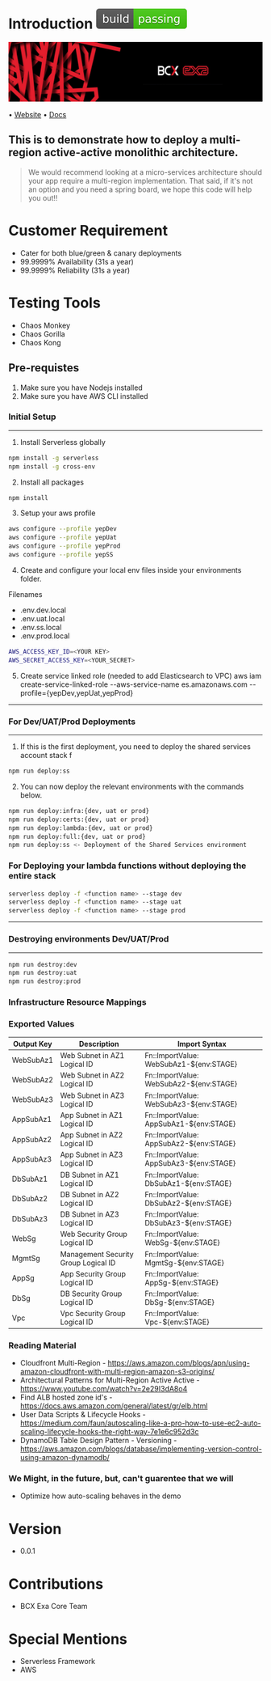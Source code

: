 # Introduction ![buildstatus](docs/assets/passing.svg)

![bcxexa](docs/assets/exa_backgrond.jpg)

• [Website](https://www.bcx.co.za/exa/) • [Docs](docs/architecture/architecture.svg)

This is to demonstrate how to deploy a multi-region active-active monolithic architecture.  
---

> We would recommend looking at a micro-services architecture should your app require a multi-region implementation.  That said, if it's not an option and you need a spring board, we hope this code will help you out!!

# Customer Requirement

- Cater for both blue/green & canary deployments
- 99.9999% Availability (31s a year)
- 99.9999% Reliability (31s a year)

# Testing Tools

- Chaos Monkey
- Chaos Gorilla
- Chaos Kong

## Pre-requistes

1. Make sure you have Nodejs installed
2. Make sure you have AWS CLI installed

### Initial Setup
---

1.  Install Serverless globally

```bash
npm install -g serverless
npm install -g cross-env
```

2. Install all packages

```bash
npm install
```

3. Setup your aws profile

```bash
aws configure --profile yepDev
aws configure --profile yepUat
aws configure --profile yepProd
aws configure --profile yepSS
```

4. Create and configure your local env files inside your environments folder.

Filenames
- .env.dev.local
- .env.uat.local
- .env.ss.local
- .env.prod.local

```bash
AWS_ACCESS_KEY_ID=<YOUR KEY>
AWS_SECRET_ACCESS_KEY=<YOUR_SECRET>
```

5. Create service linked role (needed to add Elasticsearch to VPC)
aws iam create-service-linked-role --aws-service-name es.amazonaws.com --profile={yepDev,yepUat,yepProd}

---
### For Dev/UAT/Prod Deployments
---

1. If this is the first deployment, you need to deploy the shared services account stack f

```bash
npm run deploy:ss
```

2. You can now deploy the relevant environments with the commands below.

```bash
npm run deploy:infra:{dev, uat or prod}
npm run deploy:certs:{dev, uat or prod}
npm run deploy:lambda:{dev, uat or prod}
npm run deploy:full:{dev, uat or prod}
npm run deploy:ss <- Deployment of the Shared Services environment
```

### For Deploying your lambda functions without deploying the entire stack

```bash
serverless deploy -f <function name> --stage dev
serverless deploy -f <function name> --stage uat
serverless deploy -f <function name> --stage prod

```

---
### Destroying environments Dev/UAT/Prod
---
```bash
npm run destroy:dev
npm run destroy:uat
npm run destroy:prod
```

### Infrastructure Resource Mappings

### Exported Values

| Output Key | Description                          | Import Syntax                          |
|------------|--------------------------------------|----------------------------------------|
| WebSubAz1  | Web Subnet in AZ1 Logical ID         | Fn::ImportValue: WebSubAz1-${env:STAGE} |
| WebSubAz2  | Web Subnet in AZ2 Logical ID         | Fn::ImportValue: WebSubAz2-${env:STAGE} |
| WebSubAz3  | Web Subnet in AZ3 Logical ID         | Fn::ImportValue: WebSubAz3-${env:STAGE} |
| AppSubAz1  | App Subnet in AZ1 Logical ID         | Fn::ImportValue: AppSubAz1-${env:STAGE} |
| AppSubAz2  | App Subnet in AZ2 Logical ID         | Fn::ImportValue: AppSubAz2-${env:STAGE} |
| AppSubAz3  | App Subnet in AZ3 Logical ID         | Fn::ImportValue: AppSubAz3-${env:STAGE} |
| DbSubAz1   | DB Subnet in AZ1 Logical ID          | Fn::ImportValue: DbSubAz1-${env:STAGE}  |
| DbSubAz2   | DB Subnet in AZ2 Logical ID          | Fn::ImportValue: DbSubAz2-${env:STAGE}  |
| DbSubAz3   | DB Subnet in AZ3 Logical ID          | Fn::ImportValue: DbSubAz3-${env:STAGE}  |
| WebSg      | Web Security Group Logical ID        | Fn::ImportValue: WebSg-${env:STAGE}    |
| MgmtSg     | Management Security Group Logical ID | Fn::ImportValue: MgmtSg-${env:STAGE}    |
| AppSg      | App Security Group Logical ID        | Fn::ImportValue: AppSg-${env:STAGE}     |
| DbSg       | DB Security Group Logical ID         | Fn::ImportValue: DbSg-${env:STAGE}      |
| Vpc        | Vpc Security Group Logical ID        | Fn::ImportValue: Vpc-${env:STAGE}       |


### Reading Material

- Cloudfront Multi-Region - https://aws.amazon.com/blogs/apn/using-amazon-cloudfront-with-multi-region-amazon-s3-origins/
- Architectural Patterns for Multi-Region Active Active - https://www.youtube.com/watch?v=2e29I3dA8o4
- Find ALB hosted zone id's - https://docs.aws.amazon.com/general/latest/gr/elb.html
- User Data Scripts & Lifecycle Hooks - https://medium.com/faun/autoscaling-like-a-pro-how-to-use-ec2-auto-scaling-lifecycle-hooks-the-right-way-7e1e6c952d3c
- DynamoDB Table Design Pattern - Versioning - https://aws.amazon.com/blogs/database/implementing-version-control-using-amazon-dynamodb/
### We Might, in the future, but, can't guarentee that we will

- Optimize how auto-scaling behaves in the demo
# Version

- 0.0.1

# Contributions

- BCX Exa Core Team

# Special Mentions

- Serverless Framework
- AWS